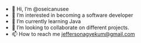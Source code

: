 - 👋 Hi, I’m @oseicanusee
- 👀 I’m interested in becoming a software developer
- 🌱 I’m currently learning Java
- 💞️ I’m looking to collaborate on different projects. 
- 📫 How to reach me jeffersonagyekum@gmail.com 

<!---
oseicanusee/oseicanusee is a ✨ special ✨ repository because its `README.md` (this file) appears on your GitHub profile.
You can click the Preview link to take a look at your changes.
--->
